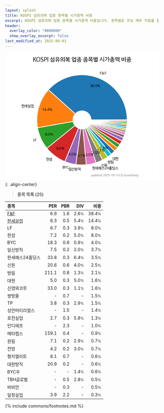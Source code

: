 ```yaml
---
layout: splash
title: KOSPI 섬유의복 업종 종목별 시가총액 비중
excerpt: KOSPI 섬유의복 업종 종목별 시가총액 비중입니다. 종목별로 주요 재무 지표를 함께 표시합니다.
header:
  overlay_color: "#800000"
  show_overlay_excerpt: false
last_modified_at: 2025-09-03
---
```



![KOSPI 섬유의복 업종 종목별 시가총액 비중](/stats/sector/images/kospi_업종_섬유의복_종목.png){: .align-center}


> **종목 목록 (25)**<a id="list"></a>

| **종목** | **PER** | **PBR** | **DIV** | **비중** |
| :------- | ------: | ------: | ------: | -------: |
| [F&F](/383220/) | 6.9 | 1.6 | 2.6<small>%</small> | 38.4<small>%</small> |
| [한세실업](/105630/) | 6.3 | 0.5 | 5.4<small>%</small> | 14.4<small>%</small> |
| LF | 6.7 | 0.3 | 3.9<small>%</small> | 8.0<small>%</small> |
| 한섬 | 7.2 | 0.2 | 5.0<small>%</small> | 8.0<small>%</small> |
| BYC | 18.3 | 0.6 | 0.9<small>%</small> | 4.0<small>%</small> |
| 일신방직 | 7.5 | 0.2 | 2.0<small>%</small> | 3.7<small>%</small> |
| 한세예스24홀딩스 | 33.8 | 0.3 | 6.4<small>%</small> | 3.5<small>%</small> |
| 신원 | 20.6 | 0.6 | 4.0<small>%</small> | 2.5<small>%</small> |
| 방림 | 211.1 | 0.8 | 1.3<small>%</small> | 2.1<small>%</small> |
| 대현 | 5.0 | 0.3 | 5.0<small>%</small> | 1.6<small>%</small> |
| 신영와코루 | 33.0 | 0.3 | 1.1<small>%</small> | 1.6<small>%</small> |
| 쌍방울 | - | 0.7 | - | 1.5<small>%</small> |
| TP | 3.8 | 0.3 | 2.9<small>%</small> | 1.5<small>%</small> |
| 성안머티리얼스 | - | 1.5 | - | 1.4<small>%</small> |
| 호전실업 | 2.7 | 0.3 | 5.8<small>%</small> | 1.3<small>%</small> |
| 인디에프 | - | 2.3 | - | 1.0<small>%</small> |
| 메타랩스 | 159.1 | 0.4 | - | 0.9<small>%</small> |
| 원림 | 7.1 | 0.2 | 2.9<small>%</small> | 0.7<small>%</small> |
| 전방 | 4.2 | 0.2 | 3.0<small>%</small> | 0.7<small>%</small> |
| 형지엘리트 | 8.1 | 0.7 | - | 0.6<small>%</small> |
| 대한방직 | 20.9 | 0.2 | - | 0.6<small>%</small> |
| BYC우 | - | - | 1.4<small>%</small> | 0.6<small>%</small> |
| TBH글로벌 | - | 0.5 | 2.8<small>%</small> | 0.5<small>%</small> |
| 비비안 | - | 0.3 | - | 0.5<small>%</small> |
| 일정실업 | 3.9 | 2.2 | - | 0.3<small>%</small> |

{% include commons/footnotes.md %}